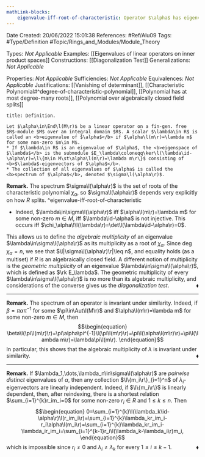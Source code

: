 ```yaml
---
mathLink-blocks:
    eigenvalue-iff-root-of-characteristic: Operator $\alpha$ has eigenvalue $\lambda$ $\Leftrightarrow$ $\chi_\alpha\!\l(\lambda\r)=0$
---
```


<div class="topSpace"></div>

Date Created: 20/06/2022 15:01:38
References: #Ref/Alu09
Tags: #Type/Definition #Topic/Rings_and_Modules/Module_Theory

Types: <i>Not Applicable</i>
Examples: [[Eigenvalues of linear operators on inner product spaces]]
Constructions: [[Diagonalization Test]]
Generalizations: <i>Not Applicable</i>

Properties: <i>Not Applicable</i>
Sufficiencies: <i>Not Applicable</i>
Equivalences: <i>Not Applicable</i>
Justifications: [[Vanishing of determinant]], [[Characteristic Polynomial#^degree-of-characteristic-polynomial]], [[Polynomial has at most degree-many roots]], [[Polynomial over algebraically closed field splits]]

``` ad-Definition
title: Definition.

Let $\alpha\in\End\l(M\r)$ be a linear operator on a fin-gen. free $R$-module $M$ over an integral domain $R$. A scalar $\lambda\in R$ is called an <b>eigenvalue of $\alpha$</b> if $\alpha\l(m\r)=\lambda m$ for some non-zero $m\in M$.
* If $\lambda\in R$ is an eigenvalue of $\alpha$, the <b>eigenspace of $\lambda$</b> is the submodule $E_\lambda\coloneqq\ker\l(\lambda\id-\alpha\r)=\l\{m\in M\st\alpha\l(m\r)=\lambda m\r\}$ consisting of <b>$\lambda$-eigenvectors of $\alpha$</b>.
* The collection of all eigenvalues of $\alpha$ is called the <b>spectrum of $\alpha$</b>, denoted $\sigma\l(\alpha\r)$.

```

<b>Remark.</b> The spectrum $\sigma\l(\alpha\r)$ is the set of roots of the characteristic polynomial $\chi_\alpha$, so $\sigma\l(\alpha\r)$ depends very explicitly on how $R$ splits.
^eigenvalue-iff-root-of-characteristic
* Indeed, $\lambda\in\sigma\l(\alpha\r)$ iff $\alpha\l(m\r)=\lambda m$ for some non-zero $m\in M$, iff $\lambda\id-\alpha$ is not injective. This occurs iff $\chi_\alpha\!\l(\lambda\r)=\det\l(\lambda\id-\alpha\r)=0$.

This allows us to define the <i>algebraic multiplicity</i> of an eigenvalue $\lambda\in\sigma\l(\alpha\r)$ as its multiplicity as a root of $\chi_\alpha$. Since $\deg\chi_\alpha=n$, we see that $\l|\sigma\l(\alpha\r)\r|\leq n$, and equality holds (as a multiset) if $R$ is an algebraically closed field. A different notion of multiplicity is the <i>geometric multiplicity</i> of an eigenvalue $\lambda\in\sigma\l(\alpha\r)$, which is defined as $\rk E_\lambda$. The geometric multiplicity of every $\lambda\in\sigma\l(\alpha\r)$ is no more than its algebraic multiplicity, and considerations of the converse gives us the <i>diagonalization test</i>.<span style="float:right;">$\blacklozenge$</span>

---

<b>Remark.</b> The spectrum of an operator is invariant under similarity. Indeed, if $\beta=\pi\alpha\pi^{-1}$ for some $\pi\in\Aut\l(M\r)$ and $\alpha\l(m\r)=\lambda m$ for some non-zero $m\in M$, then
$$\begin{equation}
    \beta\l(\pi\l(m\r)\r)=\pi\alpha\pi^{-1}\l(\pi\l(m\r)\r)=\pi\l(\alpha\l(m\r)\r)=\pi\l(\lambda m\r)=\lambda\pi\l(m\r).
\end{equation}$$
In particular, this shows that the algebraic multiplicity of $\lambda$ is invariant under similarity.<span style="float:right;">$\blacklozenge$</span>

---

<b>Remark.</b> If $\lambda_1,\dots,\lambda_n\in\sigma\l(\alpha\r)$ are <i>pairwise distinct</i> eigenvalues of $\alpha$, then any collection $\l\{m_i\r\}_{i=1}^n$ of $\lambda_i$-eigenvectors are linearly independent. Indeed, if $\l\{m_i\r\}$ is linearly dependent, then, after reindexing, there is a shortest relation $\sum_{i=1}^{k}r_im_i=0$ for some non-zero $r_i\in R$ and $1\leq k\leq n$. Then
$$\begin{equation}
    0=\sum_{i=1}^{k}\l(\lambda_k\id-\alpha\r)\l(r_im_i\r)=\sum_{i=1}^{k}\lambda_kr_im_i-r_i\alpha\l(m_i\r)=\sum_{i=1}^{k}\lambda_kr_im_i-\lambda_ir_im_i=\sum_{i=1}^{k-1}r_i\l(\lambda_k-\lambda_i\r)m_i,
\end{equation}$$
which is impossible since $r_i\neq0$ and $\lambda_i\neq\lambda_k$ for every $1\leq i\leq k-1$.<span style="float:right;">$\blacklozenge$</span>
